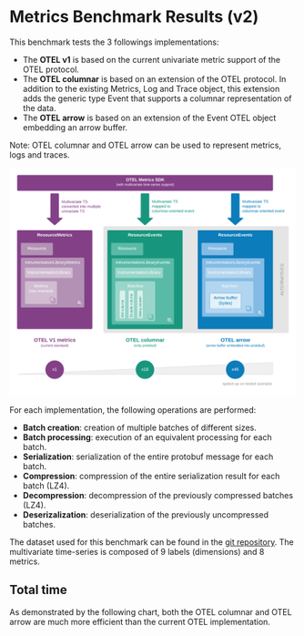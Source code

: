 # Metrics Benchmark Results (v2)

This benchmark tests the 3 followings implementations:
* The **OTEL v1**  is based on the current univariate metric support of the OTEL protocol.
* The **OTEL columnar** is based on an extension of the OTEL protocol. In addition to the existing Metrics, Log and Trace object, this extension adds the generic type Event that supports a columnar representation of the data.
* The **OTEL arrow** is based on an extension of the Event OTEL object embedding an arrow buffer.

Note: OTEL columnar and OTEL arrow can be used to represent metrics, logs and traces.

![benchmark overview](/images/benchmark_overview.png)

For each implementation, the following operations are performed:
* **Batch creation**: creation of multiple batches of different sizes.
* **Batch processing**: execution of an equivalent processing for each batch.
* **Serialization**: serialization of the entire protobuf message for each batch.
* **Compression**: compression of the entire serialization result for each batch (LZ4).
* **Decompression**: decompression of the previously compressed batches (LZ4).
* **Deserizalization**: deserialization of the previously uncompressed batches.

The dataset used for this benchmark can be found in the [git repository](https://github.com/lquerel/otel-multivariate-time-series). The multivariate time-series is composed of 9 labels (dimensions) and 8 metrics.

## Total time
As demonstrated by the following chart, both the OTEL columnar and OTEL arrow are much more efficient than the current OTEL implementation.